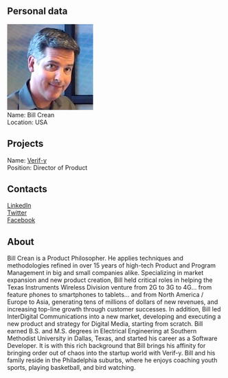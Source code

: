 ## Personal data
![bill crean photo](photo/bill_crean.jpeg)  
Name:   Bill Crean  
Location: USA  
## Projects 
Name: [Verif-y](../projects/verif-y.md)  
Position: Director of Product   
## Contacts
[LinkedIn](https://www.linkedin.com/in/billcrean1/)    
[Twitter](https://twitter.com/tacopony)  
[Facebook](https://www.facebook.com/bill.crean.7?ref=br_rs)
## About
Bill Crean is a Product Philosopher. He applies techniques and methodologies refined in over 15 years of high-tech Product and Program Management in big and small companies alike. Specializing in market expansion and new product creation, Bill held critical roles in helping the Texas Instruments Wireless Division venture from 2G to 3G to 4G… from feature phones to smartphones to tablets… and from North America / Europe to Asia, generating tens of millions of dollars of new revenues, and increasing top-line growth through customer successes. In addition, Bill led InterDigital Communications into a new market, developing and executing a new product and strategy for Digital Media, starting from scratch.
Bill earned B.S. and M.S. degrees in Electrical Engineering at Southern Methodist University in Dallas, Texas, and started his career as a Software Developer. It is with this rich background that Bill brings his affinity for bringing order out of chaos into the startup world with Verif-y. Bill and his family reside in the Philadelphia suburbs, where he enjoys coaching youth sports, playing basketball, and bird watching.
